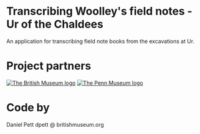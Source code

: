 Transcribing Woolley's field notes - Ur of the Chaldees
======================================================

An application for transcribing field note books from the excavations at Ur.

Project partners
================
[![The British Museum logo](https://finds.org.uk/assets/logos/bm_logo.png)](http://britishmuseum.org)
[![The Penn Museum logo](https://farm9.staticflickr.com/8734/16841100921_cc8aa4901e_o.jpg)](http://www.penn.museum)

Code by
=======

Daniel Pett dpett @ britishmuseum.org
